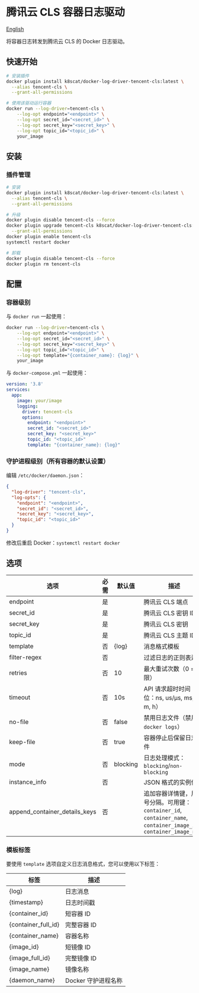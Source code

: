 # 腾讯云 CLS 容器日志驱动

[English](./README.md)

将容器日志转发到腾讯云 CLS 的 Docker 日志驱动。

## 快速开始

```bash
# 安装插件
docker plugin install k8scat/docker-log-driver-tencent-cls:latest \
  --alias tencent-cls \
  --grant-all-permissions

# 使用该驱动运行容器
docker run --log-driver=tencent-cls \
    --log-opt endpoint="<endpoint>" \
    --log-opt secret_id="<secret_id>" \
    --log-opt secret_key="<secret_key>" \
    --log-opt topic_id="<topic_id>" \
    your_image
```

## 安装

### 插件管理

```bash
# 安装
docker plugin install k8scat/docker-log-driver-tencent-cls:latest \
  --alias tencent-cls \
  --grant-all-permissions

# 升级
docker plugin disable tencent-cls --force
docker plugin upgrade tencent-cls k8scat/docker-log-driver-tencent-cls:latest \
  --grant-all-permissions
docker plugin enable tencent-cls
systemctl restart docker

# 卸载
docker plugin disable tencent-cls --force
docker plugin rm tencent-cls
```

## 配置

### 容器级别

与 `docker run` 一起使用：

```bash
docker run --log-driver=tencent-cls \
    --log-opt endpoint="<endpoint>" \
    --log-opt secret_id="<secret_id>" \
    --log-opt secret_key="<secret_key>" \
    --log-opt topic_id="<topic_id>" \
    --log-opt template="{container_name}: {log}" \
    your_image
```

与 `docker-compose.yml` 一起使用：

```yaml
version: '3.8'
services:
  app:
    image: your/image
    logging:
      driver: tencent-cls
      options:
        endpoint: "<endpoint>"
        secret_id: "<secret_id>"
        secret_key: "<secret_key>"
        topic_id: "<topic_id>"
        template: "{container_name}: {log}"
```

### 守护进程级别（所有容器的默认设置）

编辑 `/etc/docker/daemon.json`：

```json
{
  "log-driver": "tencent-cls",
  "log-opts": {
    "endpoint": "<endpoint>",
    "secret_id": "<secret_id>",
    "secret_key": "<secret_key>",
    "topic_id": "<topic_id>"
  }
}
```

修改后重启 Docker：`systemctl restart docker`

## 选项

| 选项                           | 必需     | 默认值   | 描述                                                                                                                                               |
| ------------------------------ | -------- | -------- | -------------------------------------------------------------------------------------------------------------------------------------------------- |
| endpoint                       | 是       |          | 腾讯云 CLS 端点                                                                                                                                     |
| secret_id                      | 是       |          | 腾讯云 CLS 密钥 ID                                                                                                                                  |
| secret_key                     | 是       |          | 腾讯云 CLS 密钥                                                                                                                                     |
| topic_id                       | 是       |          | 腾讯云 CLS 主题 ID                                                                                                                                  |
| template                       | 否       | {log}    | 消息格式模板                                                                                                                                       |
| filter-regex                   | 否       |          | 过滤日志的正则表达式                                                                                                                               |
| retries                        | 否       | 10       | 最大重试次数（0 = 无限）                                                                                                                           |
| timeout                        | 否       | 10s      | API 请求超时时间（单位：ns, us/µs, ms, s, m, h）                                                                                                   |
| no-file                        | 否       | false    | 禁用日志文件（禁用 `docker logs`）                                                                                                                 |
| keep-file                      | 否       | true     | 容器停止后保留日志文件                                                                                                                             |
| mode                           | 否       | blocking | 日志处理模式：`blocking`/`non-blocking`                                                                                                            |
| instance_info                  | 否       |          | JSON 格式的实例信息                                                                                                                                 |
| append_container_details_keys  | 否       |          | 追加容器详情键，用逗号分隔。可用键：`container_id`, `container_name`, `container_image_id`, `container_image_name` |

### 模板标签

要使用 `template` 选项自定义日志消息格式，您可以使用以下标签：

| 标签                 | 描述           |
| ------------------- | -------------- |
| {log}               | 日志消息       |
| {timestamp}         | 日志时间戳     |
| {container_id}      | 短容器 ID      |
| {container_full_id} | 完整容器 ID    |
| {container_name}    | 容器名称       |
| {image_id}          | 短镜像 ID      |
| {image_full_id}     | 完整镜像 ID    |
| {image_name}        | 镜像名称       |
| {daemon_name}       | Docker 守护进程名称 | 